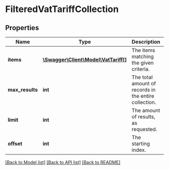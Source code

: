 # FilteredVatTariffCollection

## Properties
Name | Type | Description | Notes
------------ | ------------- | ------------- | -------------
**items** | [**\Swagger\Client\Model\VatTariff[]**](VatTariff.md) | The items matching the given criteria. | [optional] 
**max_results** | **int** | The total amount of records in the entire collection. | [optional] 
**limit** | **int** | The amount of results, as requested. | [optional] 
**offset** | **int** | The starting index. | [optional] 

[[Back to Model list]](../README.md#documentation-for-models) [[Back to API list]](../README.md#documentation-for-api-endpoints) [[Back to README]](../README.md)


